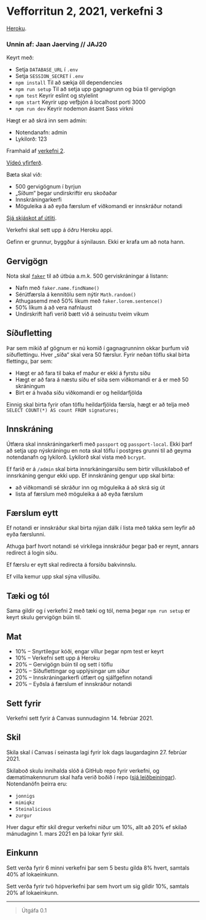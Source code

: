 # Vefforritun 2, 2021, verkefni 3

[Heroku](https://vef2-2021-v3.herokuapp.com/).

### Unnin af: Jaan Jaerving // JAJ20

Keyrt með:
* Setja `DATABASE_URL` í `.env`
* Setja `SESSION_SECRET` í `.env`
* `npm install` Til að sækja öll dependencies
* `npm run setup` Til að setja upp gagnagrunn og búa til gervigögn
* `npm test` Keyrir eslint og stylelint
* `npm start` Keyrir upp vefþjón á localhost porti 3000
* `npm run dev` Keyrir nodemon ásamt Sass virkni

Hægt er að skrá inn sem admin:
* Notendanafn: admin
* Lykilorð: 123

Framhald af [verkefni 2](https://github.com/vefforritun/vef2-2021-v2).

[Vídeó yfirferð](https://youtu.be/GW-mbrG5dEs).

Bæta skal við:

* 500 gervigögnum í byrjun
* „Síðum“ þegar undirskriftir eru skoðaðar
* Innskráningarkerfi
* Möguleika á að eyða færslum ef viðkomandi er innskráður notandi

[Sjá skjáskot af útliti](./utlit).

Verkefni skal sett upp á *öðru* Heroku appi.

Gefinn er grunnur, byggður á sýnilausn. Ekki er krafa um að nota hann.

## Gervigögn

Nota skal [`faker`](https://github.com/Marak/Faker.js) til að útbúa a.m.k. 500 gerviskráningar á listann:

* Nafn með `faker.name.findName()`
* Sérútfærsla á kennitölu sem nýtir `Math.random()`
* Athugasemd með 50% líkum með `faker.lorem.sentence()`
* 50% líkum á að vera nafnlaust
* Undirskrift hafi verið bætt við á seinustu tveim vikum

## Síðufletting

Þar sem mikið af gögnum er nú komið í gagnagrunninn okkar þurfum við síðuflettingu. Hver „síða“ skal vera 50 færslur. Fyrir neðan töflu skal birta flettingu, þar sem:

* Hægt er að fara til baka ef maður er ekki á fyrstu síðu
* Hægt er að fara á næstu síðu ef síða sem viðkomandi er á er með 50 skráningum
* Birt er á hvaða síðu viðkomandi er og heildarfjölda

Einnig skal birta fyrir ofan töflu heildarfjölda færsla, hægt er að telja með `SELECT COUNT(*) AS count FROM signatures;`

## Innskráning

Útfæra skal innskráningarkerfi með `passport` og `passport-local`. Ekki þarf að setja upp nýskráningu en nota skal töflu í postgres grunni til að geyma notendanafn og lykilorð. Lykilorð skal vista með `bcrypt`.

Ef farið er á `/admin` skal birta innsrkáningarsíðu sem birtir villuskilaboð ef innsrkáning gengur ekki upp. Ef innskráning gengur upp skal birta:

* að viðkomandi sé skráður inn og möguleika á að skrá sig út
* lista af færslum með möguleika á að eyða færslum
## Færslum eytt

Ef notandi er innskráður skal birta nýjan dálk í lista með takka sem leyfir að eyða færslunni.

Athuga þarf hvort notandi sé virkilega innskráður þegar það er reynt, annars redirect á login síðu.

Ef færslu er eytt skal redirecta á forsíðu bakvinnslu.

Ef villa kemur upp skal sýna villusíðu.

## Tæki og tól

Sama gildir og í verkefni 2 með tæki og tól, nema þegar `npm run setup` er keyrt skulu gervigögn búin til.

## Mat

* 10% – Snyrtilegur kóði, engar villur þegar npm test er keyrt
* 10% – Verkefni sett upp á Heroku
* 20% – Gervigögn búin til og sett í töflu
* 20% – Síðuflettingar og upplýsingar um síður
* 20% – Innskráningarkerfi útfært og sjálfgefinn notandi
* 20% – Eyðsla á færslum ef innskráður notandi

## Sett fyrir

Verkefni sett fyrir á Canvas sunnudaginn 14. febrúar 2021.

## Skil

Skila skal í Canvas í seinasta lagi fyrir lok dags laugardaginn 27. febrúar 2021.

Skilaboð skulu innihalda slóð á GitHub repo fyrir verkefni, og dæmatímakennurum skal hafa verið boðið í repo ([sjá leiðbeiningar](https://docs.github.com/en/free-pro-team@latest/github/setting-up-and-managing-your-github-user-account/inviting-collaborators-to-a-personal-repository)). Notendanöfn þeirra eru:

* `jonnigs`
* `mimiqkz`
* `Steinalicious`
* `zurgur`

Hver dagur eftir skil dregur verkefni niður um 10%, allt að 20% ef skilað mánudaginn 1. mars 2021 en þá lokar fyrir skil.

## Einkunn

Sett verða fyrir 6 minni verkefni þar sem 5 bestu gilda 8% hvert, samtals 40% af lokaeinkunn.

Sett verða fyrir tvö hópverkefni þar sem hvort um sig gildir 10%, samtals 20% af lokaeinkunn.

---

> Útgáfa 0.1

